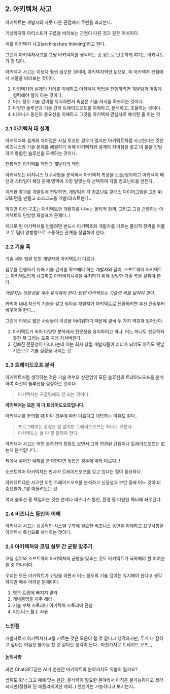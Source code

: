 ## 2. 아키텍처 사고

아키텍트는 개발자와 사뭇 다른 관점에서 주변을 바라본다.  

기상학자와 아티스트가 구름을 바라보는 관점이 다른 것과 같은 이치이다.

이를 아키텍처 사고(architecture thinking)라고 한다.

그런데 아키텍처사고를 그냥 아키텍처를 생각하는 것 정도로 단순하게 여기는 아키텍트가 참 많다..

아키텍처 사고는 이보다 훨씬 심오한 것이며, 아키텍처적인 눈으로, 즉 아키텍처 관점에서 사물을 바라보는 것이다.

1. 아키텍처와 설계의 차이를 이해하고 아키텍처 작업을 진행하려면 개발팀과 어떻게 협력해야 할지 아는 것이다.
2. 어느 정도 기술 깊이를 유지하면서 폭넒은 기술 지식을 확보하는 것이다.
3. 다양한 솔루션과 기술 간의 트레이드오프를 이해하고, 분석하고, 조율하는 것이다.
4. 비즈니스 동인의 중요성을 이해하고 그것을 아키텍처 관심사로 해석할 줄 아는 것

### 2.1 아키텍처 대 설계

아키텍처와 설계의 차이점은 사실 모호한 경우가 많지만 아키텍트처럼 사고한다는 것은 비즈니스와 기술 문제를 해결하기 위해 아키텍처와 설계의 차이점을 알고 이 둘을 긴밀하게 통합한 솔루션을 모색하는 것이다.

전통적인 아키텍트 책임과 개발자의 책임

아키텍트는 비지니스 요구사항을 분석해서 아키텍처 특성을 도출/정의하고 아키텍처 패턴과 스타일이 해당 문제 영역에 가장 알맞는지 선택하여 각종 컴포넌트를 만든다.  

이러한 결과를 개발팀에 전달하면, 개발팀은 각 컴포넌트 클래스 다이어그램을 그린 뒤 UI화면을 만들고 소스코드를 개발/테스트한다..

하지만 이런 구조는 아키텍트와 개발자를 나누는 물리적 장벽, 그리고 그걸 관통하는 아키텍트의 단방향 화살표가 문제다..!  

제대로 된 아키텍처를 만들려면 반드시 아키텍트와 개발자를 가르는 물리적 장벽을 허물고 두 팀이 양방향으로 소통하는 관계를 정립해야 한다.

### 2.2 기술 폭

기술 세부 범위 또한 개발자와 아키텍트가 다르다.  

업무를 진행하기 위해 기술 깊이를 확보해야 하는 개발자와 달리, 소프트웨어 아키텍트는 아키텍트답게 사고하고 아키텍처시각을 유지하기 위해 상당한 기술 폭을 갖춰야 한다.

*개발자는 전문성을 계속 유지해야 한다. 반면 아키텍트는 기술의 폭을 넓혀야 한다.*

커리어 내내 자신의 기술을 갈고 닦아온 개발자가 아키텍트로 전환하려면 우선 관점부터 바꾸어야 한다...

그런데 의외로 많은 사람들이 이것을 어려워하기 때문에 결국 두 가지 역효과 일어난다.

1. 아키텍트가 되어 다양한 분야에서 전문성을 유지하려고 하나, 어느 하나도 성공하지 못한 채 그러는 도중 지레 지쳐버린다.
2. 김빠진 전문성이 나타나는데 이는 회사 창립 개발자들이 리더가 되어도 아직도 옛날 기준으로 기술 결정을 내리는 것

### 2.3 트레이드오프 분석

아키텍트처럼 생각하는 것은 기술 여부와 상관없이 모든 솔루션의 트레이드오프를 분석하여 최선의 솔루션을 결정하는 것이다.

> 아키텍처는 구글링해도 안 되는 것이다.

**아키텍처는 모든 게 다 트레이드오프입니다.**  

아키텍처를 문의할 때 마다 경우에 따라 다르다고 대답하는 이유도 같다..

> 프로그래머는 장점은 잘 알지만 트레이드오프는 하나도 모른다.  
> 아키텍트는 둘 다 잘 알아야 한다.

아키텍처 사고는 어떤 솔루션의 장점도 보면서 그와 연관된 단점이나 트레이드오프는 없는지 분석합니다..

책에서 주어진 예제를 분석한다면 정답은 경우에 따라 다르다..!  

소프트웨어 아키텍처는 만사가 트레이드오프를 갖고 있다는 점이 중요하다.  

아키텍트다운 사고란 이런 트레이드오프를 분석하고 신장성과 보안 중에 어느 것이 더 중요한가..?를 떠올려보는 것

여러 솔루션 중 택일하는 것은 언제나 비즈니스 동인, 환경 등 다양한 팩터에 좌우된다.

### 2.4 비즈니스 동인의 이해

아키텍처 사고는 성공적인 시스템 구축에 필요한 비즈니스 동인을 이해하고 요구사항을 아키텍처 특성으로 해석하는 것이다.

### 2.5 아키텍처와 코딩 실무 간 균형 맞추기

코딩 실무와 소프트웨어 아키텍처의 균형을 맞추는 것도 아키텍트가 극복해야 할 어려운 일 중 하나이다.

우리는 모든 아키텍트가 코딩을 하면서 어느 정도의 기술 깊이는 유지해야 한다고 생각하지만 매우 어려운 문제이다.

1. 병목 트랩에 빠지지 말라
2. 개념증명을 자주 해라
3. 기술 부채 스토리나 아키텍처 스토리에 전념
4. 피트니스 함수 사용

### 느낀점

개발자로서 아키텍처사고를 기르는 것은 도움이 될 것 같다고 생각하지만, 두개 다 잘하고 싶다는 마음은 불가능 할 것 같다는 생각이 든다.. 마찬가지로 트레이드 오프,,,

#### 논의사항

과연 ChatGPT같은 AI가 언젠간 아키텍트의 분야까지도 위협이 될까요?  

범위도 워낙 크고 때에 맞는 판단, 분석력이 필요한 분야라서 아직은 불가능하다고 생각되지만(정형화 된 애플리케이션 제외..) 언젠가는 가능하다고 보시는지..  
